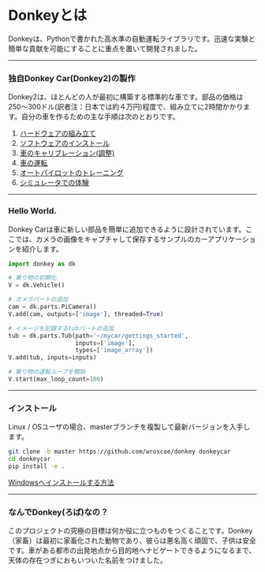 # Donkeyとは

Donkeyは、Pythonで書かれた高水準の自動運転ライブラリです。迅速な実験と簡単な貢献を可能にすることに重点を置いて開発されました。 

---------

### 独自Donkey Car(Donkey2)の製作

Donkey2は、ほとんどの人が最初に構築する標準的な車です。部品の価格は250〜300ドル(訳者注：日本では約４万円)程度で、組み立てに2時間かかります。自分の車を作るための主な手順は次のとおりです。 

1. [ハードウェアの組み立て](guide/build_hardware.md)
2. [ソフトウェアのインストール](guide/install_software.md)
3. [車のキャリブレーション(調整)](guide/calibrate.md)
4. [車の運転](guide/get_driving.md)
5. [オートパイロットのトレーニング](guide/train_autopilot.md)
6. [シミュレータでの体験](guide/simulator.md)

---------------



### Hello World.

Donkey Carは車に新しい部品を簡単に追加できるように設計されています。ここでは、カメラの画像をキャプチャして保存するサンプルのカーアプリケーションを紹介します。 

```python
import donkey as dk

# 乗り物の初期化
V = dk.Vehicle()

# カメラパートの追加
cam = dk.parts.PiCamera()
V.add(cam, outputs=['image'], threaded=True)

# イメージを記録するtubパートの追加
tub = dk.parts.Tub(path='~/mycar/gettings_started',
                   inputs=['image'],
                   types=['image_array'])
V.add(tub, inputs=inputs)

# 乗り物の運転ループを開始
V.start(max_loop_count=100)
```
----------------

### インストール

Linux / OSユーザの場合、masterブランチを複製して最新バージョンを入手します。 
```bash
git clone -b master https://github.com/wroscoe/donkey donkeycar
cd donkeycar
pip install -e .
```

[Windowsへインストールする方法](guide/install_software.md)

-----------------------

### なんでDonkey(ろば)なの？

このプロジェクトの究極の目標は何か役に立つものをつくることです。Donkey（家畜）は最初に家畜化された動物であり、彼らは悪名高く頑固で、子供は安全です。車がある都市の出発地点から目的地へナビゲートできるようになるまで、天体の存在つぎにおもいついた名前をつけました。
